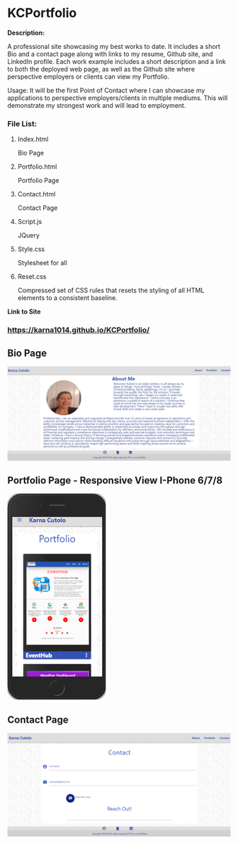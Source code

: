 # KCPortfolio


**Description:**

A professional site showcasing my best works to date.  It includes a short Bio and a contact page along with links to my resume, Github site, and LinkedIn profile. Each work example includes a short description and a link to both the deployed web page, as well as the Github site where perspective employers or clients can view my Portfolio.

Usage:
It will be the first Point of Contact where I can showcase my applications to perspective employers/clients in multiple mediums. This will demonstrate my strongest work and will lead to employment.


### File List:

1. Index.html
    
    Bio Page 

2. Portfolio.html    
    
    Portfolio Page  

3. Contact.html      

    Contact Page

4. Script.js

    JQuery 

5. Style.css         

    Stylesheet for all

6. Reset.css

    Compressed set of CSS rules that resets the styling of all HTML elements to a consistent baseline.

**Link to Site**

### https://karna1014.github.io/KCPortfolio/

## Bio Page

![Index Page](./Assets/Images/AboutMe.png)

## Portfolio Page - Responsive View I-Phone 6/7/8

![Portfolio Page](./Assets/Images/Portfolio.png)

## Contact Page 

![Contact Page](Assets/Images/Contact.png)



